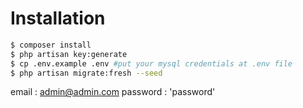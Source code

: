 # Installation

```sh
$ composer install
$ php artisan key:generate
$ cp .env.example .env #put your mysql credentials at .env file
$ php artisan migrate:fresh --seed
```
email : admin@admin.com
password : 'password'